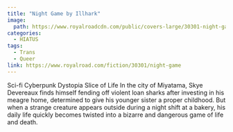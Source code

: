```yaml
---
title: "Night Game by Illhark"
image: 
  path: https://www.royalroadcdn.com/public/covers-large/30301-night-game.jpg
categories:
  - HIATUS
tags:
  - Trans
  - Queer
link: https://www.royalroad.com/fiction/30301/night-game
---
```

Sci-fi Cyberpunk Dystopia Slice of Life
In the city of Miyatama, Skye Devereaux finds himself fending off violent loan sharks after investing in his meagre home, determined to give his younger sister a proper childhood. But when a strange creature appears outside during a night shift at a bakery, his daily life quickly becomes twisted into a bizarre and dangerous game of life and death.

